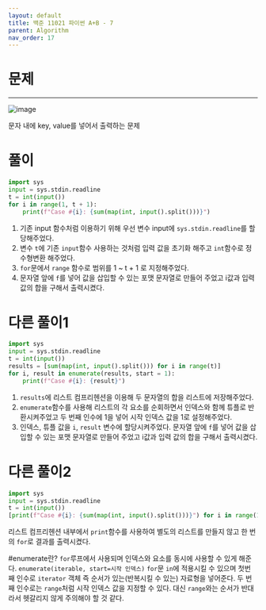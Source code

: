 ```yaml
---
layout: default
title: 백준 11021 파이썬 A+B - 7
parent: Algorithm
nav_order: 17
---
```



# 문제

---
![image](https://github.com/cjddn/cjddn.github.io/assets/137849066/c395945a-4d80-47f1-a73a-7b3e81f76b65)

문자 내에 key, value를 넣어서 출력하는 문제

# 풀이
```python
import sys
input = sys.stdin.readline
t = int(input())
for i in range(1, t + 1):
    print(f"Case #{i}: {sum(map(int, input().split()))}")
``` 

1. 기존 input 함수처럼 이용하기 위해 우선 변수 input에 `sys.stdin.readline`를 할당해주었다.
2. 변수 `t`에 기존 `input`함수 사용하는 것처럼 입력 값을 초기화 해주고 `int`함수로 정수형변환 해주었다.
3. `for`문에서 `range` 함수로 범위를 1 ~ t + 1 로 지정해주었다.
4. 문자열 앞에 `f`를 넣어 값을 삽입할 수 있는 포맷 문자열로 만들어 주었고 i값과 입력 값의 합을 구해서 출력시켰다.

# 다른 풀이1
```python
import sys
input = sys.stdin.readline
t = int(input())
results = [sum(map(int, input().split())) for i in range(t)]
for i, result in enumerate(results, start = 1):
    print(f"Case #{i}: {result}")
``` 
1. `results`에 리스트 컴프리헨션을 이용해 두 문자열의 합을 리스트에 저장해주었다.
2. `enumerate`함수를 사용해 리스트의 각 요소를 순회하면서 인덱스와 함께 튜플로 반환시켜주었고 두 번째 인수에 1을 넣어 시작 인덱스 값을 1로 설정해주었다.
3. 인덱스, 튜플 값을 `i`, `result` 변수에 할당시켜주었다.
    문자열 앞에 `f`를 넣어 값을 삽입할 수 있는 포맷 문자열로 만들어 주었고 i값과 입력 값의 합을 구해서 출력시켰다.
# 다른 풀이2
```python
import sys
input = sys.stdin.readline
t = int(input())
[print(f"Case #{i}: {sum(map(int, input().split()))}") for i in range(1, t + 1)]
```
리스트 컴프리헨션 내부에서 `print`함수를 사용하여 별도의 리스트를 만들지 않고 한 번의 `for`로 결과를 출력시켰다.

#enumerate란?
`for`루프에서 사용되며 인덱스와 요소를 동시에 사용할 수 있게 해준다.
`enumerate(iterable, start=시작 인덱스)`
`for`문 `in`에 적용시킬 수 있으며 첫번 째 인수로 `iterator` 객체 즉 순서가 있는(반복시킬 수 있는) 자료형을 넣어준다.
두 번째 인수로는 `range`처럼 시작 인덱스 값을 지정할 수 있다. 대신 `range`와는 순서가 반대라서 헷갈리지 않게 주의해야 할 것 같다.